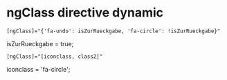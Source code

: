 ngClass directive dynamic
=========================

`[ngClass]="{'fa-undo': isZurRueckgabe, 'fa-circle': !isZurRueckgabe}" `

isZurRueckgabe = true;


`[ngClass]="[iconclass, class2]"`


iconclass = 'fa-circle';
